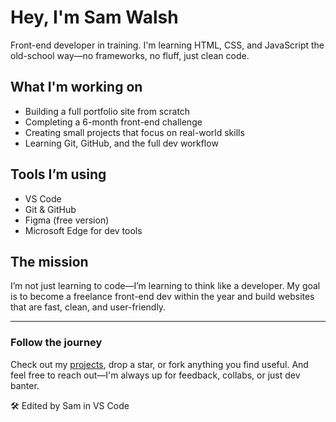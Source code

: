 # Hey, I'm Sam Walsh

Front-end developer in training. I'm learning HTML, CSS, and JavaScript the old-school way—no frameworks, no fluff, just clean code.

## What I'm working on

- Building a full portfolio site from scratch
- Completing a 6-month front-end challenge
- Creating small projects that focus on real-world skills
- Learning Git, GitHub, and the full dev workflow

## Tools I’m using

- VS Code
- Git & GitHub
- Figma (free version)
- Microsoft Edge for dev tools

## The mission

I’m not just learning to code—I’m learning to think like a developer. My goal is to become a freelance front-end dev within the year and build websites that are fast, clean, and user-friendly.

---

### Follow the journey

Check out my [projects](#), drop a star, or fork anything you find useful. And feel free to reach out—I'm always up for feedback, collabs, or just dev banter.

🛠️ Edited by Sam in VS Code
